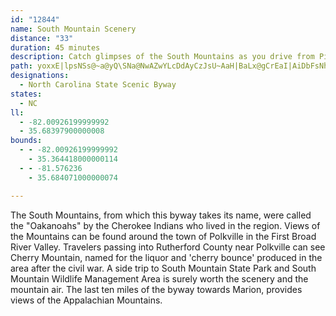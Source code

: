 ```yaml
---
id: "12844"
name: South Mountain Scenery
distance: "33"
duration: 45 minutes
description: Catch glimpses of the South Mountains as you drive from Piedmont to the mountains through farmland.
path: yoxxE|lpsNSs@~a@yQ\SNa@NwAZwYLcDdAyCzJsU~AaH|BaLx@gCrEaI|AiDbFsNh@kAbAoBz^}b@rDgDxFmEGeBZ{GNyBl@aC~@kBbIkI\g@x@aBt@oC\wBDqDs@aK?oAHkBHs@j@mBbEgIrL{ThAaBdCmCdKoHnAyA~HmL~A_BbBu@|D]fGdAbCRhASv@s@zCeFlD}Gz@uB\wAN}ATmHRuBz@cC|BqDl@{AP_ANiBAqAmAgMYiBBQ_@}GOqJTkCh@aBr@_AdDaDr@gAb@_BPmBVqJDiDIiCUcBc@yA{FcNy@_CiAaEeAyF{@aHaEka@}Ey\E_AHsA~@mFDaBKcAs@wAw@cAyJyJs@iBO}@IgAHoBdA}JfAmHjDuN`DeL~@wBlBoDjBiCjBqBjPyMvDgB|HkBvBo@zB}@zCkB|DsDpQkSfDiCj[qRvGgBjAk@fCmBrAuAhCgBnTcHpCsAfFcDrCmAxIiBzC_@nBFzKpB|AJ`A?|B]pJaEnAKdGQhB[xAg@dCqAfV{M`EqBlCcBjAmA~A_C|D}Gv@qBd@qBZiE?}@HK\eEXgA^aAfEqGd@uA~Oum@d@qArAsBtAaBvCwBz[iUjm@{c@xBsA~@_@xB]lBAlDn@rFbBvD`ArAJdBG`~@aG|B]lBm@hCuA|BcBz@eA|BiDx@}Ah@yAlFoU`Ia_@rAgEdAeB^e@nAcAfAi@rA[pAIbSP`Dk@rBy@xAcAhBaBxAaCdAsCb@eBbWupAx@sDfCsIxc@{dAnBqD|EwHbE_FzH{HbAqA|MmNfA{@xA_AlCs@|G]|A]hCqAx@_ArBsDbIeSl@gDJiCY{][eG}@eHyD_XSoD?iA\uCp@oCfAiB~AmB|d@_e@lGyGrAwBbB}Dt@wCn@aFLiDC}CyBgXIgENmDlFuj@t@oGfAcFxCuI|@gDXyCDyA?eBSeF_Csa@y@iFyCmKc@cFCuBHyA^mCt@_CbB{Cr_@sd@tOiN`JyH|DuCfGkDrF}B|E{AlVuGzGeCxGyDrC{BxCqCzd@_i@xAkCx@wC|Hsp@^mAx@aB|@oAv@q@dLqGtH{FnFaGlNsN~EiEdGgDdTmJhBqAlG{FlBwAtk@uXzPsKbB_AbGqBrLoAnCs@lAm@~A{ArAmCpAsAbAoBdGsJ~@cAbDqBjO}FvEgCtAuAvOwVxBiC|IoFvVsN|G_D~J}DVYjH_C`WkDrAWrC}@nEoChRmNbB_ArCkAjK[{@`@~Es@PAZEh@IxBe@HEJ?VIvK{CbA]rAc@h@S`@Qv@[VMxCyA|@e@NGnBoAbBgAhN}IpIqFPKXUx@m@v@u@x@u@r@w@v@cArAoBTa@Re@lAyBpBaEzIkQt@uAp@iAf@{@|@oAj@u@fAqA`@c@x@u@pDyC~@s@TQ`@a@\Ub@YBEdAm@fAo@h@Q`AYz@U`XeEz@Q`AUt@UtC_AlSsGXIx@]~@c@nAq@\SZYxPeQdEgEj@q@p@}@l@_AZk@^s@d@cAX{@Tw@TeALs@N}@tE_f@NgAT_BXcB`@mBZ{AVy@d@_Bj@cBL[l@yAj@qAl@mAp@mAf@w@r@eA^k@f@m@x@_AjAoAz@{@x@q@nPmMvFgE\_@JIz@}@x@eA\e@b@s@BC^s@h@oARc@Xu@Ty@RaATcAL}@fC{RN}@VkAf@aCHa@fDgOx@yDVoAr@qEHi@tDa`@RaC@KJi@XmAFU\s@Xi@[}A
designations:
  - North Carolina State Scenic Byway
states:
  - NC
ll:
  - -82.00926199999992
  - 35.68397900000008
bounds:
  - - -82.00926199999992
    - 35.364418000000114
  - - -81.576236
    - 35.684071000000074

---
```


The South Mountains, from which this byway takes its name, were called the "Oakanoahs" by the Cherokee Indians who lived in the region. Views of the Mountains can be found around the town of Polkville in the First Broad River Valley. Travelers passing into Rutherford County near Polkville can see Cherry Mountain, named for the liquor and 'cherry bounce' produced in the area after the civil war. A side trip to South Mountain State Park and South Mountain Wildlife Management Area is surely worth the scenery and the mountain air. The last ten miles of the byway towards Marion, provides views of the Appalachian Mountains.
